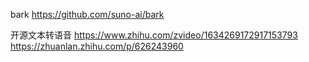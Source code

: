 bark https://github.com/suno-ai/bark

开源文本转语音
https://www.zhihu.com/zvideo/1634269172917153793
https://zhuanlan.zhihu.com/p/626243960
